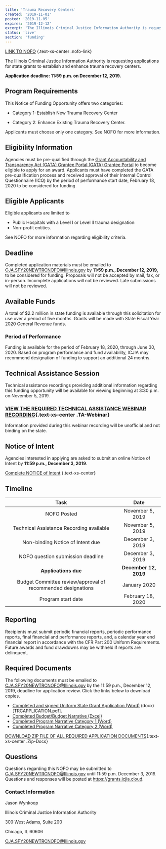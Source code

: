 ```yaml
---
title: 'Trauma Recovery Centers'
created: '2019-11-01'
posted: '2019-11-05'
expires: '2019-12-12'
excerpt: 'The Illinois Criminal Justice Information Authority is requesting applications for state grants to establish and enhance trauma recovery centers.'
status: 'live'
section: 'funding'
---
```


[LINK TO NOFO](SFY20TraumaRecoveryCenterNOFO.pdf) {.text-xs-center .nofo-link}

The Illinois Criminal Justice Information Authority is requesting applications for state grants to establish and enhance trauma recovery centers.

**Application deadline: 11:59 p.m. on December 12, 2019.**

## Program Requirements

This Notice of Funding Opportunity offers two categories:

- Category 1: Establish New Trauma Recovery Center

- Category 2: Enhance Existing Trauma Recovery Center.

Applicants must choose only one category. See NOFO for more information.

## Eligibility Information

Agencies must be pre-qualified through the [Grant Accountability and Transparency Act (GATA) Grantee Portal (GATA) Grantee Portal](https://grants.illinois.gov/portal/) to become eligible to apply for an award. Applicants must have completed the GATA pre-qualification process and received approval of their Internal Control Questionnaire (ICQ) by the period of performance start date, February 18, 2020 to be considered for funding.

## Eligible Applicants

Eligible applicants are limited to

- Public Hospitals with a Level I or Level II trauma designation
- Non-profit entities.

See NOFO for more information regarding eligibility criteria.

## Deadline

Completed application materials must be emailed to CJA.SFY20NEWTRCNOFO@Illinois.gov by **11:59 p.m., December 12, 2019,** to be considered for funding. Proposals will not be accepted by mail, fax, or in-person. Incomplete applications will not be reviewed. Late submissions will not be reviewed.

## Available Funds

A total of $2.2 million in state funding is available through this solicitation for use over a period of five months. Grants will be made with State Fiscal Year 2020 General Revenue funds.

### Period of Performance

Funding is available for the period of February 18, 2020, through June 30, 2020. Based on program performance and fund availability, ICJIA may recommend designation of funding to support an additional 24 months.

## Technical Assistance Session

Technical assistance recordings providing additional information regarding this funding opportunity will be available for viewing beginning at 3:30 p.m. on November 5, 2019.

### [VIEW THE REQUIRED TECHNICAL ASSISTANCE WEBINAR RECORDING](https://youtu.be/KwOyaaTQFNw){.text-xs-center .TA-Webinar}

Information provided during this webinar recording will be unofficial and not binding on the state.

## Notice of Intent

Agencies interested in applying are asked to submit an online Notice of Intent by **11:59 p.m., December 3, 2019**.

[Complete NOTICE of Intent](https://icjia.az1.qualtrics.com/jfe/form/SV_cCpxgR4FeMzYBox) {.text-xs-center}

## Timeline

|                             Task                             |         Date          |
| :----------------------------------------------------------: | :-------------------: |
|                         NOFO Posted                          |   November 5, 2019    |
|           Technical Assistance Recording available           |   November 5, 2019    |
|               Non-binding Notice of Intent due               |   December 3, 2019    |
|              NOFO question submission deadline               |   December 3, 2019    |
|                     **Applications due**                     | **December 12, 2019** |
| Budget Committee review/approval of recommended designations |     January 2020      |
|                      Program start date                      |   February 18, 2020   |

## Reporting

Recipients must submit periodic financial reports, periodic performance reports, final financial and performance reports, and, a calendar year end financial report in accordance with the CFR Part 200 Uniform Requirements. Future awards and fund drawdowns may be withheld if reports are delinquent.

## Required Documents

The following documents must be emailed to CJA.SFY20NEWTRCNOFO@Illinois.gov by the 11:59 p.m., December 12, 2019, deadline for application review. Click the links below to download copies.

- [Completed and signed Uniform State Grant Application (Word)](SFY20TRCApplication.docx) (docx) [TRCAPPLICATION.pdf].
- [Completed Budget/Budget Narrative (Excel)](ICJIATRCBudget.xlsx)
- [Completed Program Narrative Category 1 (Word)](NarrativeCategory1NewTRC.DOCX)
- [Completed Program Narrative Category 2 (Word)](NarrativeCategory2ExisitingTRC.DOCX)

[DOWNLOAD ZIP FILE OF ALL REQUIRED APPLICATION DOCUMENTS](SFY20TRCZip.zip){.text-xs-center .Zip-Docs}

## Questions

Questions regarding this NOFO may be submitted to CJA.SFY20NEWTRCNOFO@Illinois.gov until 11:59 p.m. December 3, 2019. Questions and responses will be posted at https://grants.icjia.cloud.

### Contact Information

Jason Wynkoop

Illinois Criminal Justice Information Authority

300 West Adams, Suite 200

Chicago, IL 60606

CJA.SFY20NEWTRCNOFO@Illinois.gov
